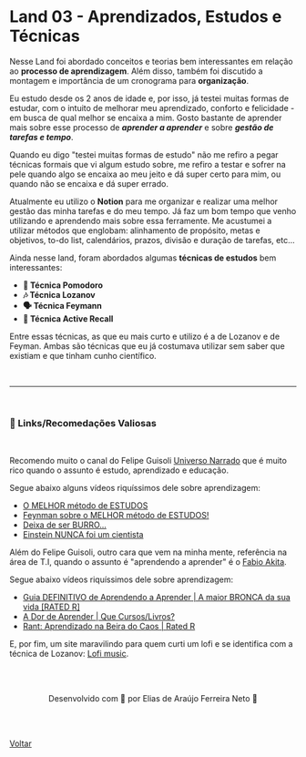 <h1>Land 03 - Aprendizados, Estudos e Técnicas</h1>

<p>
  Nesse Land foi abordado conceitos e teorias bem interessantes em relação ao <strong>processo de aprendizagem</strong>.
  Além disso, também foi discutido a montagem e importância de um cronograma para <strong>organização</strong>.
</p>

<p>
  Eu estudo desde os 2 anos de idade e, por isso, já testei muitas formas de estudar, com o intuito de melhorar meu aprendizado, conforto e felicidade
  - em busca de qual melhor se encaixa a mim. Gosto bastante de aprender mais sobre esse processo de <em><strong>aprender a aprender</strong></em>
  e sobre <em><strong>gestão de tarefas e tempo</strong></em>.
</p>

<p>
  Quando eu digo "testei muitas formas de estudo" não me refiro a pegar técnicas formais que vi algum estudo sobre, me refiro a testar e sofrer
  na pele quando algo se encaixa ao meu jeito e dá super certo para mim, ou quando não se encaixa e dá super errado.
</p>

<p>
  Atualmente eu utilizo o <strong>Notion</strong> para me organizar e realizar uma melhor gestão das minha tarefas e do meu tempo. 
  Já faz um bom tempo que venho utilizando e aprendendo mais sobre essa ferramente. Me acustumei a utilizar métodos que englobam:
  alinhamento de propósito, metas e objetivos, to-do list, calendários, prazos, divisão e duração de tarefas, etc...
</p>

<p>Ainda nesse land, foram abordados algumas <strong>técnicas de estudos</strong> bem interessantes:</p>
<ul>
  <li><strong>🍅 Técnica Pomodoro</strong></li>
  <li><strong>🎶 Técnica Lozanov</strong></li>
  <li><strong>🗣 Técnica Feymann</strong></li>
  <li><strong>🔁 Técnica Active Recall</strong></li>
</ul>

<p>
  Entre essas técnicas, as que eu mais curto e utilizo é a de Lozanov e de Feyman. Ambas são técnicas que eu já costumava
  utilizar sem saber que existiam e que tinham cunho científico.
</p>

<br>
<hr>
<br>
<h3>🔗 Links/Recomedações Valiosas</h3>
<br>

<p>
  Recomendo muito o canal do Felipe Guisoli <a href="https://www.youtube.com/c/UniversoNarrado">Universo Narrado</a> que é muito rico quando o assunto é estudo, aprendizado e educação.
  
  Segue abaixo alguns vídeos riquíssimos dele sobre aprendizagem:
  <ul>
    <li><a href="https://www.youtube.com/watch?v=S6MCK1Ggjp8">O MELHOR método de ESTUDOS</a></li>
    <li><a href="https://www.youtube.com/watch?v=RQE_UHooRic&t=7s">Feynman sobre o MELHOR método de ESTUDOS!</a></li>
    <li><a href="https://www.youtube.com/watch?v=0A2XHBeEQrc&t=117s">Deixa de ser BURRO...</a></li>
    <li><a href="https://www.youtube.com/watch?v=2y_DSVxist0&t=57s">Einstein NUNCA foi um cientista</a></li>
  </ul>
</p>

<p>
  Além do Felipe Guisoli, outro cara que vem na minha mente, referência na área de T.I, quando o assunto é "aprendendo a aprender" é o <a href="https://www.youtube.com/c/FabioAkita1990">Fabio Akita</a>.

  Segue abaixo vídeos riquíssimos dele sobre aprendizagem:
  <ul>
    <li><a href="https://www.youtube.com/watch?v=oUPaJxk6TZ0&t=2s">Guia DEFINITIVO de Aprendendo a Aprender | A maior BRONCA da sua vida [RATED R]</a></li>
    <li><a href="https://www.youtube.com/watch?v=HEaIsKm-pao&t=23s">A Dor de Aprender | Que Cursos/Livros?</a></li>
    <li><a href="https://www.youtube.com/watch?v=am-FQ86mKV0&t=7s">Rant: Aprendizado na Beira do Caos | Rated R</a></li>
  </ul>
</p>

<p>
  E, por fim, um site maravilindo para quem curti um lofi e se identifica com a técnica de Lozanov: <a href="https://www.lofi.cafe/">Lofi music</a>.
</p>

<br><br>

<p align="center"> Desenvolvido com 💜 por Elias de Araújo Ferreira Neto 👋 <p>

<br><br>

<a href="../../README.md">Voltar</a>